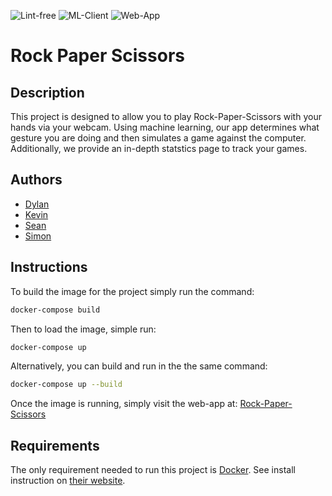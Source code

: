 ![Lint-free](https://github.com/nyu-software-engineering/containerized-app-exercise/actions/workflows/lint.yml/badge.svg)
![ML-Client](https://github.com/software-students-fall2024/4-containers-bookofamos/actions/workflows/build-ml-client.yml/badge.svg)
![Web-App](https://github.com/software-students-fall2024/4-containers-bookofamos/actions/workflows/build-web-app.yml/badge.svg)

# Rock Paper Scissors

## Description
This project is designed to allow you to play Rock-Paper-Scissors with your hands via your webcam. Using machine learning, our app determines what gesture you are doing and then simulates a game against the computer. Additionally, we provide an in-depth statstics page to track your games.

## Authors
- [Dylan](https://github.com/dm6288)
- [Kevin](https://github.com/naruminato1)
- [Sean](https://github.com/bairixie)
- [Simon](https://github.com/simesherbs)

## Instructions
To build the image for the project simply run the command:
```bash
docker-compose build
```
Then to load the image, simple run:
```bash
docker-compose up
```
Alternatively, you can build and run in the the same command:
```bash
docker-compose up --build
```
Once the image is running, simply visit the web-app at:
[Rock-Paper-Scissors](http://127.0.0.1:5003/)

## Requirements
The only requirement needed to run this project is [Docker](https://www.docker.com/). See install instruction on [their website](https://docs.docker.com/engine/install/).